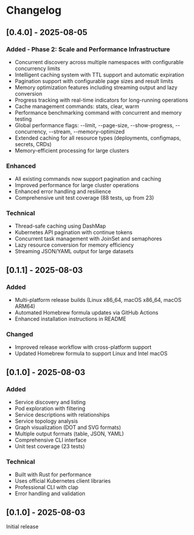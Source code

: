 # Changelog

## [0.4.0] - 2025-08-05

### Added - Phase 2: Scale and Performance Infrastructure
- Concurrent discovery across multiple namespaces with configurable concurrency limits
- Intelligent caching system with TTL support and automatic expiration
- Pagination support with configurable page sizes and result limits
- Memory optimization features including streaming output and lazy conversion
- Progress tracking with real-time indicators for long-running operations
- Cache management commands: stats, clear, warm
- Performance benchmarking command with concurrent and memory testing
- Global performance flags: --limit, --page-size, --show-progress, --concurrency, --stream, --memory-optimized
- Extended caching for all resource types (deployments, configmaps, secrets, CRDs)
- Memory-efficient processing for large clusters

### Enhanced
- All existing commands now support pagination and caching
- Improved performance for large cluster operations
- Enhanced error handling and resilience
- Comprehensive unit test coverage (88 tests, up from 23)

### Technical
- Thread-safe caching using DashMap
- Kubernetes API pagination with continue tokens
- Concurrent task management with JoinSet and semaphores
- Lazy resource conversion for memory efficiency
- Streaming JSON/YAML output for large datasets

## [0.1.1] - 2025-08-03

### Added
- Multi-platform release builds (Linux x86_64, macOS x86_64, macOS ARM64)
- Automated Homebrew formula updates via GitHub Actions
- Enhanced installation instructions in README

### Changed
- Improved release workflow with cross-platform support
- Updated Homebrew formula to support Linux and Intel macOS

## [0.1.0] - 2025-08-03

### Added
- Service discovery and listing
- Pod exploration with filtering
- Service descriptions with relationships
- Service topology analysis
- Graph visualization (DOT and SVG formats)
- Multiple output formats (table, JSON, YAML)
- Comprehensive CLI interface
- Unit test coverage (23 tests)

### Technical
- Built with Rust for performance
- Uses official Kubernetes client libraries
- Professional CLI with clap
- Error handling and validation

## [0.1.0] - 2025-08-03

Initial release
